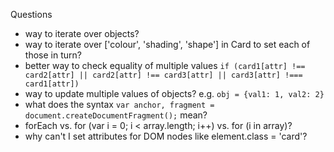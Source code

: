 Questions

  - way to iterate over objects?
  - way to iterate over ['colour', 'shading', 'shape'] in Card to set each of those in turn?
  - better way to check equality of multiple values
    `if (card1[attr] !== card2[attr] || card2[attr] !== card3[attr] || card3[attr] !=== card1[attr])`
  - way to update multiple values of objects? e.g. `obj = {val1: 1, val2: 2}`
  - what does the syntax `var anchor, fragment = document.createDocumentFragment();` mean?
  - forEach vs. for (var i = 0; i < array.length; i++) vs. for (i in array)?
  - why can't I set attributes for DOM nodes like element.class = 'card'?